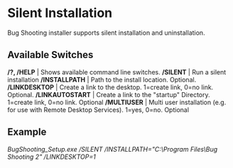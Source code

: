 # Silent Installation

Bug Shooting installer supports silent installation and uninstallation.

## Available Switches

**/?, /HELP** | Shows available command line switches.
**/SILENT** | Run a silent installation
**/INSTALLPATH** | Path to the install location. Optional.
**/LINKDESKTOP** | Create a link to the desktop. 1=create link, 0=no link. Optional.
**/LINKAUTOSTART** | Create a link to the "startup" Directory. 1=create link, 0=no link. Optional
**/MULTIUSER** | Multi user installation (e.g. for use with Remote Desktop Services). 1=yes, 0=no. Optional
 
## Example

*BugShooting_Setup.exe /SILENT /INSTALLPATH="C:\Program Files\Bug Shooting 2" /LINKDESKTOP=1*

